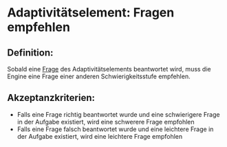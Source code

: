 # Adaptivitätselement: Fragen empfehlen


## Definition:

Sobald eine [Frage](Adaptivitätsfrage-GE.md) des Adaptivitätselements beantwortet wird, muss die Engine eine Frage einer anderen Schwierigkeitsstufe empfehlen.

## Akzeptanzkriterien:

- Falls eine Frage richtig beantwortet wurde und eine schwierigere Frage in der Aufgabe existiert, 
wird eine schwerere Frage empfohlen
- Falls eine Frage falsch beantwortet wurde und eine leichtere Frage in der Aufgabe existiert,
wird eine leichtere Frage empfohlen